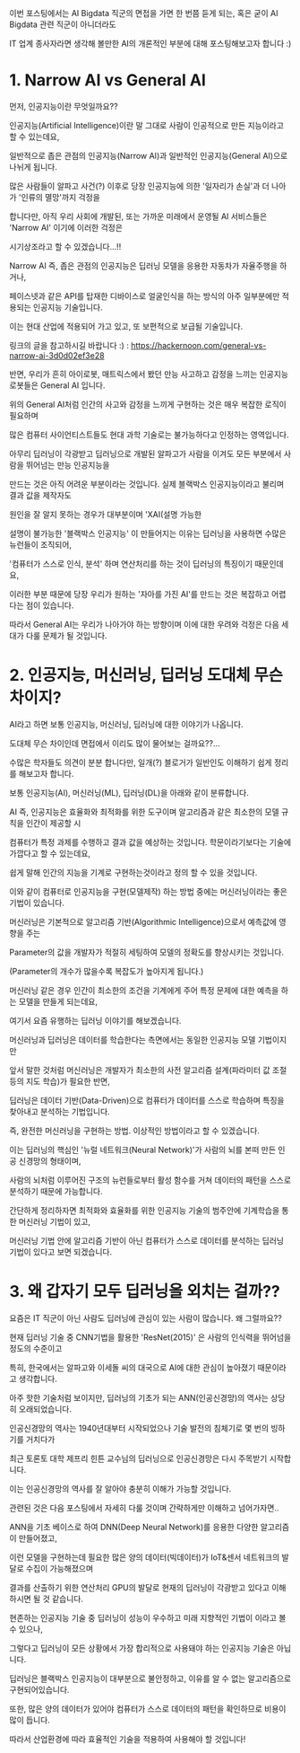 이번 포스팅에서는 AI Bigdata 직군의 면접을 가면 한 번쯤 듣게 되는, 혹은 굳이 AI Bigdata 관련 직군이 아니더라도



IT 업계 종사자라면 생각해 볼만한 AI의 개론적인 부분에 대해 포스팅해보고자 합니다 :)









# 1. Narrow AI vs General AI



먼저, 인공지능이란 무엇일까요??



인공지능(Artificial Intelligence)이란 말 그대로 사람이 인공적으로 만든 지능이라고 할 수 있는데요,



일반적으로 좁은 관점의 인공지능(Narrow AI)과 일반적인 인공지능(General AI)으로 나뉘게 됩니다.





많은 사람들이 알파고 사건(?) 이후로 당장 인공지능에 의한 '일자리가 손실'과 더 나아가 '인류의 멸망'까지 걱정을



합니다만, 아직 우리 사회에 개발된, 또는 가까운 미래에서 운영될 AI 서비스들은 'Narrow AI' 이기에 이러한 걱정은



시기상조라고 할 수 있겠습니다...!!











Narrow AI 즉, 좁은 관점의 인공지능은 딥러닝 모델을 응용한 자동차가 자율주행을 하거나,



페이스넷과 같은 API를 탑재한 디바이스로 얼굴인식을 하는 방식의 아주 일부분에만 적용되는 인공지능 기술입니다.



이는 현대 산업에 적용되어 가고 있고, 또 보편적으로 보급될 기술입니다.







링크의 글을 참고하시길 바랍니다 :) : https://hackernoon.com/general-vs-narrow-ai-3d0d02ef3e28


반면, 우리가 흔히 아이로봇, 매트릭스에서 봤던 만능 사고하고 감정을 느끼는 인공지능 로봇들은 General AI 입니다.



위의 General AI처럼 인간의 사고와 감정을 느끼게 구현하는 것은 매우 복잡한 로직이 필요하며



많은 컴퓨터 사이언티스트들도 현대 과학 기술로는 불가능하다고 인정하는 영역입니다.







아무리 딥러닝이 각광받고 딥러닝으로 개발된 알파고가 사람을 이겨도 모든 부분에서 사람을 뛰어넘는 만능 인공지능을



만드는 것은 아직 어려운 부분이라는 것입니다. 실제 블랙박스 인공지능이라고 불리며 결과 값을 제작자도



원인을 잘 알지 못하는 경우가 대부분이며 'XAI(설명 가능한







설명이 불가능한 '블랙박스 인공지능' 이 만들어지는 이유는 딥러닝을 사용하면 수많은 뉴런들이 조직되어, 



'컴퓨터가 스스로 인식, 분석' 하며 연산처리를 하는 것이 딥러닝의 특징이기 때문인데요, 



이러한 부분 때문에 당장 우리가 원하는 '자아를 가진 AI'를 만드는 것은 복잡하고 어렵다는 점이 있습니다.





따라서 General AI는 우리가 나아가야 하는 방향이며 이에 대한 우려와 걱정은 다음 세대가 다룰 문제가 될 것입니다.













# 2. 인공지능, 머신러닝, 딥러닝 도대체 무슨 차이지?





AI라고 하면 보통 인공지능, 머신러닝, 딥러닝에 대한 이야기가 나옵니다.



도대체 무슨 차이인데 면접에서 이리도 많이 물어보는 걸까요??...



수많은 학자들도 의견이 분분 합니다만, 일개(?) 블로거가 일반인도 이해하기 쉽게 정리를 해보고자 합니다. 







보통 인공지능(AI), 머신러닝(ML), 딥러닝(DL)을 아래와 같이 분류합니다. 






AI 즉, 인공지능은 효율화와 최적화를 위한 도구이며 알고리즘과 같은 최소한의 모델 규칙을 인간이 제공할 시



컴퓨터가 특정 과제를 수행하고 결과 값을 예상하는 것입니다. 학문이라기보다는 기술에 가깝다고 할 수 있는데요,



쉽게 말해 인간의 지능을 기계로 구현하는것이라고 정의 할 수 있을 것입니다.

 





이와 같이 컴퓨터로 인공지능을 구현(모델제작) 하는 방법 중에는 머신러닝이라는 좋은 기법이 있습니다.



머신러닝은 기본적으로 알고리즘 기반(Algorithmic Intelligence)으로서 예측값에 영향을 주는



Parameter의 값을 개발자가 적절히 세팅하여 모델의 정확도를 향상시키는 것입니다.



(Parameter의 개수가 많을수록 복잡도가 높아지게 됩니다.)







머신러닝 같은 경우 인간이 최소한의 조건을 기계에게 주어 특정 문제에 대한 예측을 하는 모델을 만들게 되는데요,



여기서 요즘 유행하는 딥러닝 이야기를 해보겠습니다.







머신러닝과 딥러닝은 데이터를 학습한다는 측면에서는 동일한 인공지능 모델 기법이지만



앞서 말한 것처럼 머신러닝은 개발자가 최소한의 사전 알고리즘 설계(파라미터 값 조절 등의 지도 학습)가 필요한 반면,



딥러닝은 데이터 기반(Data-Driven)으로 컴퓨터가 데이터를 스스로 학습하며 특징을 찾아내고 분석하는 기법입니다. 



즉, 완전한 머신러닝을 구현하는 방법. 이상적인 방법이라고 할 수 있겠습니다.







이는 딥러닝의 핵심인 '뉴럴 네트워크(Neural Network)'가 사람의 뇌를 본떠 만든 인공 신경망의 형태이며,



사람의 뇌처럼 이루어진 구조의 뉴런들로부터 활성 함수를 거쳐 데이터의 패턴을 스스로 분석하기 때문에 가능합니다.





간단하게 정리하자면 최적화와 효율화를 위한 인공지능 기술의 범주안에 기계학습을 통한 머신러닝 기법이 있고,



머신러닝 기법 안에 알고리즘 기반이 아닌 컴퓨터가 스스로 데이터를 분석하는 딥러닝 기법이 있다고 보면 되겠습니다.













# 3. 왜 갑자기 모두 딥러닝을 외치는 걸까??





요즘은 IT 직군이 아닌 사람도 딥러닝에 관심이 있는 사람이 많습니다. 왜 그럴까요??



현재 딥러닝 기술 중 CNN기법을 활용한 'ResNet(2015)' 은 사람의 인식력을 뛰어넘을 정도의 수준이고



특히, 한국에서는 알파고와 이세돌 씨의 대국으로 AI에 대한 관심이 높아졌기 때문이라고 생각합니다.










아주 핫한 기술처럼 보이지만, 딥러닝의 기초가 되는 ANN(인공신경망)의 역사는 상당히 오래되었습니다.



인공신경망의 역사는 1940년대부터 시작되었으나 기술 발전의 침체기로 몇 번의 빙하기를 거치다가



최근 토론토 대학 제프리 힌튼 교수님의 딥러닝으로 인공신경망은 다시 주목받기 시작합니다. 





이는 인공신경망의 역사를 잘 알아야 충분히 이해가 가능할 것입니다.



관련된 것은 다음 포스팅에서 자세히 다룰 것이며 간략하게만 이해하고 넘어가자면..







ANN을 기초 베이스로 하여 DNN(Deep Neural Network)를 응용한 다양한 알고리즘이 만들어졌고,



이런 모델을 구현하는데 필요한 많은 양의 데이터(빅데이터)가 IoT&센서 네트워크의 발달로 수집이 가능해졌으며



결과를 산출하기 위한 연산처리 GPU의 발달로 현재의 딥러닝이 각광받고 있다고 이해하시면 될 것 같습니다. 











현존하는 인공지능 기술 중 딥러닝이 성능이 우수하고 미래 지향적인 기법이 이라고 볼 수 있으나,



그렇다고 딥러닝이 모든 상황에서 가장 합리적으로 사용돼야 하는 인공지능 기술은 아닙니다. 





딥러닝은 블랙박스 인공지능이 대부분으로 불안정하고, 이유를 알 수 없는 알고리즘으로 구현되어있습니다.



또한, 많은 양의 데이터가 있어야 컴퓨터가 스스로 데이터의 패턴을 확인하므로 비용이 많이 듭니다.



따라서 산업환경에 따라 효율적인 기술을 적용하여 사용해야 할 것입니다!




